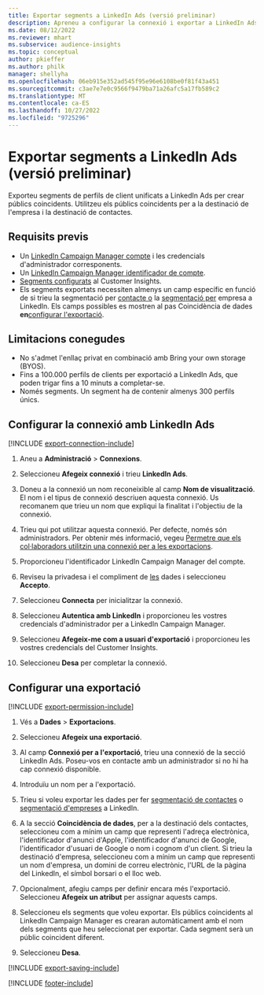 ```yaml
---
title: Exportar segments a LinkedIn Ads (versió preliminar)
description: Apreneu a configurar la connexió i exportar a LinkedIn Ads.
ms.date: 08/12/2022
ms.reviewer: mhart
ms.subservice: audience-insights
ms.topic: conceptual
author: pkieffer
ms.author: philk
manager: shellyha
ms.openlocfilehash: 06eb915e352ad545f95e96e6108be0f81f43a451
ms.sourcegitcommit: c3ae7e7e0c9566f9479ba71a26afc5a17fb589c2
ms.translationtype: MT
ms.contentlocale: ca-ES
ms.lasthandoff: 10/27/2022
ms.locfileid: "9725296"
---
```

# <a name="export-segments-to-linkedin-ads-preview"></a>Exportar segments a LinkedIn Ads (versió preliminar)

Exporteu segments de perfils de client unificats a LinkedIn Ads per crear públics coincidents. Utilitzeu els públics coincidents per a la destinació de l'empresa i la destinació de contactes.

## <a name="prerequisites"></a>Requisits previs

- Un [LinkedIn Campaign Manager compte](https://business.linkedin.com/marketing-solutions/ads) i les credencials d'administrador corresponents.
- Un [LinkedIn Campaign Manager identificador de compte](https://www.linkedin.com/help/lms/answer/a424270).
- [Segments configurats](segments.md) al Customer Insights.
- Els segments exportats necessiten almenys un camp específic en funció de si trieu la segmentació per [contacte o](https://business.linkedin.com/marketing-solutions/ad-targeting/contact-targeting) la [segmentació per](https://business.linkedin.com/marketing-solutions/ad-targeting/account-targeting) empresa a LinkedIn. Els camps possibles es mostren al pas Coincidència de dades **en**[configurar l'exportació](#configure-an-export).

## <a name="known-limitations"></a>Limitacions conegudes

- No s'admet l'enllaç privat en combinació amb Bring your own storage (BYOS).
- Fins a 100.000 perfils de clients per exportació a LinkedIn Ads, que poden trigar fins a 10 minuts a completar-se.
- Només segments. Un segment ha de contenir almenys 300 perfils únics.

## <a name="set-up-connection-to-linkedin-ads"></a>Configurar la connexió amb LinkedIn Ads

[!INCLUDE [export-connection-include](includes/export-connection-admn.md)]

1. Aneu a **Administració** > **Connexions**.

1. Seleccioneu **Afegeix connexió** i trieu **LinkedIn Ads**.

1. Doneu a la connexió un nom reconeixible al camp **Nom de visualització**. El nom i el tipus de connexió descriuen aquesta connexió. Us recomanem que trieu un nom que expliqui la finalitat i l'objectiu de la connexió.

1. Trieu qui pot utilitzar aquesta connexió. Per defecte, només són administradors. Per obtenir més informació, vegeu [Permetre que els col·laboradors utilitzin una connexió per a les exportacions](connections.md#allow-contributors-to-use-a-connection-for-exports).

1. Proporcioneu l'identificador LinkedIn Campaign Manager del compte.

1. Reviseu la privadesa i el compliment de [les](connections.md#data-privacy-and-compliance) dades i seleccioneu **Accepto**.

1. Seleccioneu **Connecta** per inicialitzar la connexió.

1. Seleccioneu **Autentica amb LinkedIn** i proporcioneu les vostres credencials d'administrador per a LinkedIn Campaign Manager.

1. Seleccioneu **Afegeix-me com a usuari d'exportació** i proporcioneu les vostres credencials del Customer Insights.

1. Seleccioneu **Desa** per completar la connexió.

## <a name="configure-an-export"></a>Configurar una exportació

[!INCLUDE [export-permission-include](includes/export-permission.md)]

1. Vés a **Dades** > **Exportacions**.

1. Seleccioneu **Afegeix una exportació**.

1. Al camp **Connexió per a l'exportació**, trieu una connexió de la secció LinkedIn Ads. Poseu-vos en contacte amb un administrador si no hi ha cap connexió disponible.

1. Introduïu un nom per a l'exportació.

1. Trieu si voleu exportar les dades per fer [segmentació de contactes](https://business.linkedin.com/marketing-solutions/ad-targeting/contact-targeting) o [segmentació d'empreses](https://business.linkedin.com/marketing-solutions/ad-targeting/account-targeting) a LinkedIn.

1. A la secció **Coincidència de dades**, per a la destinació dels contactes, seleccioneu com a mínim un camp que representi l'adreça electrònica, l'identificador d'anunci d'Apple, l'identificador d'anunci de Google, l'identificador d'usuari de Google o nom i cognom d'un client. Si trieu la destinació d'empresa, seleccioneu com a mínim un camp que representi un nom d'empresa, un domini de correu electrònic, l'URL de la pàgina del LinkedIn, el símbol borsari o el lloc web.

1. Opcionalment, afegiu camps per definir encara més l'exportació. Seleccioneu **Afegeix un atribut** per assignar aquests camps.

1. Seleccioneu els segments que voleu exportar. Els públics coincidents al LinkedIn Campaign Manager es crearan automàticament amb el nom dels segments que heu seleccionat per exportar. Cada segment serà un públic coincident diferent.

1. Seleccioneu **Desa**.

[!INCLUDE [export-saving-include](includes/export-saving.md)]

[!INCLUDE [footer-include](includes/footer-banner.md)]
